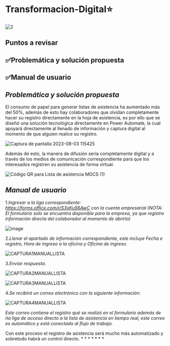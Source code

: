 # Transformacion-Digital⭐️

![2](https://github.com/zoearenas/Transformacion-Digital/assets/141276394/e51f7d07-5043-455a-988e-b46f8cdf5eb4)

## Puntos a revisar

## ✅Problemática y solución propuesta
## ✅Manual de usuario


## *Problemática y solución propuesta*
El consumo de papel para generar listas de asistencia ha aumentado más del 50%, además de esto hay colaboradores que olvidan completamente hacer su registro directamente en la hoja de asistencia,  es por ello que se diseñó una solución tecnológica directamente en Power Automate, la cual apoyará directamente al llenado de información y captura digital al momento de que alguien realice su registro.

![Captura de pantalla 2023-08-03 115425](https://github.com/zoearenas/Transformacion-Digital/assets/141276394/1dd8ebce-4b5b-47fb-a0d8-7c3f3a12a224)

Además de esto, la manera de difusión sería completamente digital y a través de los medios de comunicación correspondiente para que los interesados registren su asistencia de forma virtual.

![Código QR para Lista de asistencia MGCS (1)](https://github.com/zoearenas/Transformacion-Digital/assets/141276394/5d0cc15b-6bff-4f7d-8e67-d61b82b3b068)

## *Manual de usuario*

1.*Ingresar a la liga correspondiente: https://forms.office.com/r/S3xKuS6AwC con la cuenta empresarial (NOTA: El formulario solo se encuentra disponible para la empresa, ya que registra información directa del colaborador al momento de abrirlo)*

![image](https://github.com/zoearenas/Transformacion-Digital/assets/141276394/01b7c353-b6f0-4afa-a616-aeaedd44d956)


2.*Llenar el apartado de información correspondiente, este incluye Fecha e registro, Hora de ingreso a la oficina y Oficina de ingreso.*

![CAPTURA1MANUALLISTA](https://github.com/zoearenas/Transformacion-Digital/assets/141276394/c60995c1-57a0-4e8a-9f2b-e9c135aa9ed5)


3.*Enviar respuesta.*

![CAPTURA2MANUALLISTA](https://github.com/zoearenas/Transformacion-Digital/assets/141276394/230033f3-fd2c-4b4f-a057-635cc6cabf17)

![CAPTURA3MANUALLISTA](https://github.com/zoearenas/Transformacion-Digital/assets/141276394/1c331f24-403d-44bf-b62f-63f766377eb2)

4.*Se recibirá un correo electrónico con la siguiente información:*

![CAPTURA4MANUALLISTA](https://github.com/zoearenas/Transformacion-Digital/assets/141276394/db77b0b4-1b1e-461a-b1eb-cbd406004514)

*Este correo contiene el registro qué se realizó en el formulario además de ña liga de acceso directo a la lista de asistencia en tiempo real, este correo es automático y está conectado al flujo de trabajo.*


Con este proceso el registro de asistencia será mucho más automatizado y sobretodo habrá un control directo.
*
*
*
*
*
*
*


